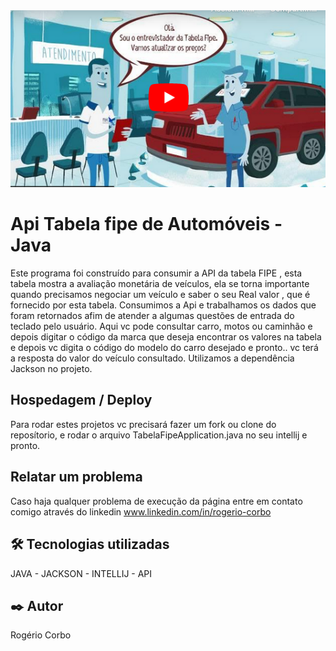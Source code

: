<img src="/imagemCabecalho.PNG"  width=auto height=15% alt="Banner Exchange Rate Api" title="Banner Exchange Rate Api" >

# Api Tabela fipe de Automóveis - Java

Este programa foi construído para consumir a API da tabela FIPE , esta tabela mostra a 
avaliação monetária de veículos, ela se torna importante quando precisamos negociar um 
veículo e saber o seu Real valor , que é fornecido por esta tabela. Consumimos a Api e 
trabalhamos os dados que foram retornados afim de atender a algumas questões de entrada
do teclado pelo usuário. Aqui vc pode consultar carro, motos ou caminhão e depois digitar
o código da marca que deseja encontrar os valores na tabela e depois vc digita o código do
modelo do carro desejado e pronto.. vc terá a resposta do valor do veículo consultado. 
Utilizamos a dependência Jackson  no projeto.


## Hospedagem / Deploy

Para rodar estes projetos vc precisará fazer um fork ou clone do reposítorio, e rodar o arquivo
TabelaFipeApplication.java  no seu intellij e pronto. 

## Relatar um problema

Caso haja qualquer problema de execução da página entre em contato comigo através do linkedin
www.linkedin.com/in/rogerio-corbo


## 🛠️ Tecnologias utilizadas

JAVA - JACKSON - INTELLIJ - API 

 <!-- ![Javascript](https://img.shields.io/badge/Java-323330?style=for-the-badge&logo=java&logoColor=F7DF1E)
  ![Node](	https://img.shields.io/badge/Node%20js-339933?style=for-the-badge&logo=nodedotjs&logoColor=white)
  ![VsCode](https://img.shields.io/badge/VSCode-0078D4?style=for-the-badge&logo=visual%20studio%20code&logoColor=white)
 -->


## ✒️ Autor

Rogério Corbo